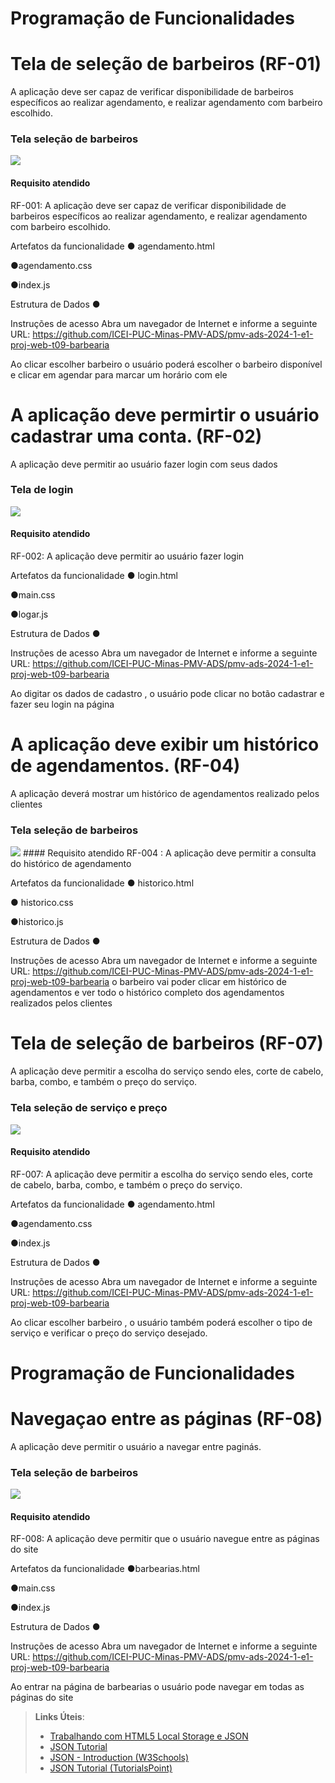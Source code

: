 # Programação de Funcionalidades

# Tela de seleção de barbeiros (RF-01)
A aplicação deve ser capaz de verificar disponibilidade de barbeiros específicos ao realizar agendamento,
e realizar agendamento com barbeiro escolhido.

### Tela seleção de barbeiros
<img src="https://github.com/ICEI-PUC-Minas-PMV-ADS/pmv-ads-2024-1-e1-proj-web-t09-barbearia/blob/main/documentos/img/barbeiros.PNG#:~:text=barbearias.PNG-,barbeiros.PNG,-cadastro%2Dbarbearia.PNG">
  
#### Requisito atendido
RF-001: A aplicação deve ser capaz de verificar disponibilidade de barbeiros específicos ao realizar agendamento,
e realizar agendamento com barbeiro escolhido.


Artefatos da funcionalidade
● agendamento.html

●agendamento.css

●index.js

Estrutura de Dados
●

Instruções de acesso
Abra um navegador de Internet e informe a seguinte URL: https://github.com/ICEI-PUC-Minas-PMV-ADS/pmv-ads-2024-1-e1-proj-web-t09-barbearia

Ao clicar escolher barbeiro o usuário poderá escolher o barbeiro disponível e clicar em agendar para marcar um horário com ele

# A aplicação deve permirtir o usuário cadastrar uma conta. (RF-02)
A aplicação deve permitir ao usuário fazer login com seus dados



### Tela de login
<img src="https://github.com/ICEI-PUC-Minas-PMV-ADS/pmv-ads-2024-1-e1-proj-web-t09-barbearia/blob/main/documentos/img/Captura%20de%20tela%20de%202024-06-09%2022-22-41.png">
  
#### Requisito atendido
RF-002: A aplicação deve permitir ao usuário fazer login


Artefatos da funcionalidade
● login.html

●main.css

●logar.js

Estrutura de Dados
●

Instruções de acesso
Abra um navegador de Internet e informe a seguinte URL: https://github.com/ICEI-PUC-Minas-PMV-ADS/pmv-ads-2024-1-e1-proj-web-t09-barbearia

Ao digitar os dados de cadastro , o usuário pode clicar no botão cadastrar e fazer seu login na página

# A aplicação deve exibir um histórico de agendamentos. (RF-04)
A aplicação deverá mostrar um histórico de agendamentos realizado pelos clientes 


### Tela seleção de barbeiros
<img src="https://github.com/ICEI-PUC-Minas-PMV-ADS/pmv-ads-2024-1-e1-proj-web-t09-barbearia/blob/main/documentos/img/historico.PNG"> 
#### Requisito atendido
RF-004 : A aplicação deve permitir a consulta do histórico de agendamento 

Artefatos da funcionalidade
● historico.html

● historico.css

●historico.js

Estrutura de Dados
●

Instruções de acesso
Abra um navegador de Internet e informe a seguinte URL: https://github.com/ICEI-PUC-Minas-PMV-ADS/pmv-ads-2024-1-e1-proj-web-t09-barbearia
o barbeiro vai poder clicar em histórico de agendamentos e ver todo o histórico completo dos agendamentos realizados pelos clientes

# Tela de seleção de barbeiros (RF-07)
A aplicação deve permitir a escolha do serviço sendo eles, corte de cabelo, barba, combo, e também o preço do serviço.



### Tela seleção de serviço e preço 
<img src="https://github.com/ICEI-PUC-Minas-PMV-ADS/pmv-ads-2024-1-e1-proj-web-t09-barbearia/blob/main/documentos/img/barbeiros.PNG#:~:text=barbearias.PNG-,barbeiros.PNG,-cadastro%2Dbarbearia.PNG">
  
#### Requisito atendido
RF-007: A aplicação deve permitir a escolha do serviço sendo eles, corte de cabelo, barba, combo, e também o preço do serviço.


Artefatos da funcionalidade
● agendamento.html

●agendamento.css

●index.js

Estrutura de Dados
●

Instruções de acesso
Abra um navegador de Internet e informe a seguinte URL: https://github.com/ICEI-PUC-Minas-PMV-ADS/pmv-ads-2024-1-e1-proj-web-t09-barbearia

Ao clicar escolher barbeiro , o usuário também poderá escolher o tipo de serviço e verificar o preço do serviço desejado.

# Programação de Funcionalidades

# Navegaçao entre as páginas (RF-08)
A aplicação deve permitir o usuário a navegar entre paginás.



### Tela seleção de barbeiros
<img src="https://github.com/ICEI-PUC-Minas-PMV-ADS/pmv-ads-2024-1-e1-proj-web-t09-barbearia/blob/main/documentos/img/landing-page.PNG">
  
#### Requisito atendido
RF-008: A aplicação deve permitir que o usuário navegue entre as páginas do site

Artefatos da funcionalidade
●barbearias.html

●main.css

●index.js

Estrutura de Dados
●

Instruções de acesso
Abra um navegador de Internet e informe a seguinte URL: https://github.com/ICEI-PUC-Minas-PMV-ADS/pmv-ads-2024-1-e1-proj-web-t09-barbearia

Ao entrar na página de barbearias o usuário pode navegar em todas as páginas do site





> **Links Úteis**:
> - [Trabalhando com HTML5 Local Storage e JSON](https://www.devmedia.com.br/trabalhando-com-html5-local-storage-e-json/29045)
> - [JSON Tutorial](https://www.w3resource.com/JSON)
> - [JSON - Introduction (W3Schools)](https://www.w3schools.com/js/js_json_intro.asp)
> - [JSON Tutorial (TutorialsPoint)](https://www.tutorialspoint.com/json/index.htm)


